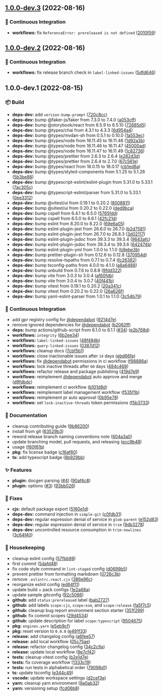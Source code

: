 ## [1.0.0-dev.3](https://github.com/flex-development/vite-plugin-react-docgen-typescript/compare/1.0.0-dev.2...1.0.0-dev.3) (2022-08-16)


### :robot: Continuous Integration

* **workflows:** fix `ReferenceError: prereleased is not defined` ([2010f59](https://github.com/flex-development/vite-plugin-react-docgen-typescript/commit/2010f598b8fcc4f4ff5b83af0eb22be311f41cad))

## [1.0.0-dev.2](https://github.com/flex-development/vite-plugin-react-docgen-typescript/compare/1.0.0-dev.1...1.0.0-dev.2) (2022-08-16)


### :robot: Continuous Integration

* **workflows:** fix release branch check in `label-linked-issues` ([5dfd646](https://github.com/flex-development/vite-plugin-react-docgen-typescript/commit/5dfd646f8012e9d5b56bc745497f1dd92c9aaeb5))

## 1.0.0-dev.1 (2022-08-15)


### :package: Build

* **deps-dev:** add `version-bump-prompt` ([720c8cc](https://github.com/flex-development/vite-plugin-react-docgen-typescript/commit/720c8cc8eeca7e0ea7985858761c3d12758a3dd8))
* **deps-dev:** bump @faker-js/faker from 7.3.0 to 7.4.0 ([a053cff](https://github.com/flex-development/vite-plugin-react-docgen-typescript/commit/a053cffaa45bdf2768d51c25153ba2b782ee296c))
* **deps-dev:** bump @storybook/react from 6.5.9 to 6.5.10 ([72685d5](https://github.com/flex-development/vite-plugin-react-docgen-typescript/commit/72685d5862df11714fcb80a8344c76e690fbb2b1))
* **deps-dev:** bump @types/chai from 4.3.1 to 4.3.3 ([6d954a4](https://github.com/flex-development/vite-plugin-react-docgen-typescript/commit/6d954a48f752fdb9c6895c3803f20199952274d0))
* **deps-dev:** bump @types/mvdan-sh from 0.5.1 to 0.10.0 ([1a553ec](https://github.com/flex-development/vite-plugin-react-docgen-typescript/commit/1a553ec84acedd47b0d9636f6964976c585683b7))
* **deps-dev:** bump @types/node from 16.11.45 to 16.11.46 ([1d92a3b](https://github.com/flex-development/vite-plugin-react-docgen-typescript/commit/1d92a3b6fb34c6b5bc5b7cd8eb539e4e1aaebe97))
* **deps-dev:** bump @types/node from 16.11.46 to 16.11.47 ([45000ad](https://github.com/flex-development/vite-plugin-react-docgen-typescript/commit/45000ad7159951bdf3b7721e41572f11f6a3dc5f))
* **deps-dev:** bump @types/node from 16.11.47 to 16.11.49 ([1c82736](https://github.com/flex-development/vite-plugin-react-docgen-typescript/commit/1c82736ee173932cb8a9c4def21d0ce912cdc60f))
* **deps-dev:** bump @types/prettier from 2.6.3 to 2.6.4 ([e282d3d](https://github.com/flex-development/vite-plugin-react-docgen-typescript/commit/e282d3d1c2b226875625d46be62a591c89ef65e5))
* **deps-dev:** bump @types/prettier from 2.6.4 to 2.7.0 ([67c561e](https://github.com/flex-development/vite-plugin-react-docgen-typescript/commit/67c561eccea60e6781b209103b67e72a9c17edb0))
* **deps-dev:** bump @types/react from 18.0.15 to 18.0.17 ([cb1ed8a](https://github.com/flex-development/vite-plugin-react-docgen-typescript/commit/cb1ed8a3f1f68db68867c28dfc963f0ef11778c0))
* **deps-dev:** bump @types/styled-components from 5.1.25 to 5.1.26 ([5b3be88](https://github.com/flex-development/vite-plugin-react-docgen-typescript/commit/5b3be889d1866a942f6bdc46dc04896212f1fd50))
* **deps-dev:** bump @typescript-eslint/eslint-plugin from 5.31.0 to 5.33.1 ([7ac305c](https://github.com/flex-development/vite-plugin-react-docgen-typescript/commit/7ac305c663f264418a902f5e807516d850f84f7d))
* **deps-dev:** bump @typescript-eslint/parser from 5.31.0 to 5.33.1 ([0ee3312](https://github.com/flex-development/vite-plugin-react-docgen-typescript/commit/0ee33122dfb3279da1bce8d25b254c25a9a1c1a8))
* **deps-dev:** bump @vitest/ui from 0.19.1 to 0.20.2 ([8008811](https://github.com/flex-development/vite-plugin-react-docgen-typescript/commit/80088118a81c92cdbd90d669333653eb714b2d11))
* **deps-dev:** bump @vitest/ui from 0.20.2 to 0.22.0 ([ded9bca](https://github.com/flex-development/vite-plugin-react-docgen-typescript/commit/ded9bca52c4914f6de014f9cd1cfc928870e5c77))
* **deps-dev:** bump cspell from 6.4.1 to 6.5.0 ([5765fdd](https://github.com/flex-development/vite-plugin-react-docgen-typescript/commit/5765fddd3a4ebe841f4814cbcbb05103f7c4f8d0))
* **deps-dev:** bump cspell from 6.5.0 to 6.6.1 ([42fc21d](https://github.com/flex-development/vite-plugin-react-docgen-typescript/commit/42fc21d7ef6b435844c3ece62565926c8970d284))
* **deps-dev:** bump eslint from 8.20.0 to 8.22.0 ([69e6a05](https://github.com/flex-development/vite-plugin-react-docgen-typescript/commit/69e6a05d713ccd81adeda7cc2359358490688618))
* **deps-dev:** bump eslint-plugin-jest from 26.6.0 to 26.7.0 ([b2d7581](https://github.com/flex-development/vite-plugin-react-docgen-typescript/commit/b2d7581ebcdaf91823676bb3111c270ff7e1858d))
* **deps-dev:** bump eslint-plugin-jest from 26.7.0 to 26.8.3 ([3d02117](https://github.com/flex-development/vite-plugin-react-docgen-typescript/commit/3d021179925eb1fb71e0d956f5cc8e42593b3e27))
* **deps-dev:** bump eslint-plugin-jsdoc from 39.3.3 to 39.3.4 ([9643afc](https://github.com/flex-development/vite-plugin-react-docgen-typescript/commit/9643afca71cb4bdf996e9095b797976ddf0d1f91))
* **deps-dev:** bump eslint-plugin-jsdoc from 39.3.4 to 39.3.6 ([642474b](https://github.com/flex-development/vite-plugin-react-docgen-typescript/commit/642474b20eb9c0dce6f1b3d3bb287ceb53b2f818))
* **deps-dev:** bump eslint-plugin-yml from 1.0.0 to 1.1.0 ([b9ebe3b](https://github.com/flex-development/vite-plugin-react-docgen-typescript/commit/b9ebe3bef0a8b785f8136d2d4883387e07f65e1f))
* **deps-dev:** bump prettier-plugin-sh from 0.12.6 to 0.12.8 ([370954d](https://github.com/flex-development/vite-plugin-react-docgen-typescript/commit/370954da5fa93101c9ee954f892e224466af31de))
* **deps-dev:** bump resolve-tspaths from 0.7.1 to 0.7.4 ([fc26382](https://github.com/flex-development/vite-plugin-react-docgen-typescript/commit/fc26382d0da3159cd715e09e8661d2b410d9c826))
* **deps-dev:** bump tsconfig-paths from 4.0.0 to 4.1.0 ([a8a6488](https://github.com/flex-development/vite-plugin-react-docgen-typescript/commit/a8a648875fcaccb4943c2b827316fd948044687f))
* **deps-dev:** bump unbuild from 0.7.6 to 0.8.8 ([9fdd322](https://github.com/flex-development/vite-plugin-react-docgen-typescript/commit/9fdd322dbd6d84295426751a49e820a26408d39a))
* **deps-dev:** bump vite from 3.0.3 to 3.0.4 ([af60fdb](https://github.com/flex-development/vite-plugin-react-docgen-typescript/commit/af60fdb192c0789e2668bd8c2ca0c90121b1d7da))
* **deps-dev:** bump vite from 3.0.4 to 3.0.7 ([40f441b](https://github.com/flex-development/vite-plugin-react-docgen-typescript/commit/40f441bb1643b48ab045d6f21039c77c929329f6))
* **deps-dev:** bump vitest from 0.19.1 to 0.20.2 ([20a341c](https://github.com/flex-development/vite-plugin-react-docgen-typescript/commit/20a341c5af8811e7c4f88da9df3b1e48bbbe82bd))
* **deps-dev:** bump vitest from 0.20.2 to 0.22.0 ([26a626f](https://github.com/flex-development/vite-plugin-react-docgen-typescript/commit/26a626f673d2f88d26349d502d928dd0390920cf))
* **deps-dev:** bump yaml-eslint-parser from 1.0.1 to 1.1.0 ([3c54b79](https://github.com/flex-development/vite-plugin-react-docgen-typescript/commit/3c54b793348d7d251d29f41ebe86e4b1a21a084b))


### :robot: Continuous Integration

* add gpr registry config for [@dependabot](https://github.com/dependabot) ([9214d7e](https://github.com/flex-development/vite-plugin-react-docgen-typescript/commit/9214d7e35e69a32752257153dfb9447d53603672))
* remove ignored dependencies for [@dependabot](https://github.com/dependabot) ([b2062ff](https://github.com/flex-development/vite-plugin-react-docgen-typescript/commit/b2062ffefc8c6e2b67d63cb9e3b22fccf321d3c1))
* **deps:** bump actions/github-script from 6.1.0 to 6.1.1 ([#34](https://github.com/flex-development/vite-plugin-react-docgen-typescript/issues/34)) ([e2b768d](https://github.com/flex-development/vite-plugin-react-docgen-typescript/commit/e2b768d8fe50a8f769e881b60681c56e06fc58aa))
* **workflows:** `integrity` ([6b2ee34](https://github.com/flex-development/vite-plugin-react-docgen-typescript/commit/6b2ee3443c75e0070fc2831a3024898ac7d9ca38))
* **workflows:** `label-linked-issues` ([48f484b](https://github.com/flex-development/vite-plugin-react-docgen-typescript/commit/48f484b1d2e8ab24010d3d028877734737bc2605))
* **workflows:** `query-linked-issues` ([0387d12](https://github.com/flex-development/vite-plugin-react-docgen-typescript/commit/0387d126c7002537c999f635bb03f63dc9220980))
* **workflows:** cleanup docs ([7cbf5b1](https://github.com/flex-development/vite-plugin-react-docgen-typescript/commit/7cbf5b14bb37d4111e193686d6bc42bb59712a51))
* **workflows:** close inactionable issues after `14` days ([ebd66fe](https://github.com/flex-development/vite-plugin-react-docgen-typescript/commit/ebd66fef4329719ff040e06e847930a2d3c58544))
* **workflows:** fix [@dependabot](https://github.com/dependabot) permissions in ci workflow ([f98886a](https://github.com/flex-development/vite-plugin-react-docgen-typescript/commit/f98886a27a0b5639bd3175f386a89c0264dc4f56))
* **workflows:** lock inactive threads after `60` days ([484c468](https://github.com/flex-development/vite-plugin-react-docgen-typescript/commit/484c468bd1e6b6de6af5202d56d97a31ec80156f))
* **workflows:** refactor release and package publishing ([419d7e9](https://github.com/flex-development/vite-plugin-react-docgen-typescript/commit/419d7e907d3bf04aa6890764f5846dda2ac62260))
* **workflows:** reimplement [@dependabot](https://github.com/dependabot) auto approve and merge ([d9fdbdc](https://github.com/flex-development/vite-plugin-react-docgen-typescript/commit/d9fdbdcc8ff33c40a76d483fed342b98e0a6ad3c))
* **workflows:** reimplement ci workflow ([b101d8d](https://github.com/flex-development/vite-plugin-react-docgen-typescript/commit/b101d8d96189c51f58eaff3bbbd0555930434bd5))
* **workflows:** reimplement label management workflow ([f535f1b](https://github.com/flex-development/vite-plugin-react-docgen-typescript/commit/f535f1bfda30f05f8b99fcf7fcfbc8e632d93d3a))
* **workflows:** reimplement pr auto approval ([0b95e78](https://github.com/flex-development/vite-plugin-react-docgen-typescript/commit/0b95e78512d0109782d9188011d9c21e0169b1e1))
* **workflows:** set `lock-inactive-threads` token permissions ([f5b3733](https://github.com/flex-development/vite-plugin-react-docgen-typescript/commit/f5b37337ad61d7ab1605a4e7813da8e86121f781))


### :pencil: Documentation

* cleanup contributing guide ([9b86200](https://github.com/flex-development/vite-plugin-react-docgen-typescript/commit/9b86200050bf170422f4762d6e4a3211a297d206))
* install from git ([63529b3](https://github.com/flex-development/vite-plugin-react-docgen-typescript/commit/63529b35876554de24a337b66dfefb2f0fce8f2e))
* reword release branch naming conventions note ([604a3a0](https://github.com/flex-development/vite-plugin-react-docgen-typescript/commit/604a3a048f633ca887805b6d0d6e24430d1ae2b2))
* update branching model, pull requests, and releasing ([ecc9b48](https://github.com/flex-development/vite-plugin-react-docgen-typescript/commit/ecc9b486c5f201391aec3eb8ee4d26f183280b3d))
* usage ([f60f61b](https://github.com/flex-development/vite-plugin-react-docgen-typescript/commit/f60f61b3636eaa174d509889f5892dcbbb582505))
* **pkg:** fix license badge ([c16af60](https://github.com/flex-development/vite-plugin-react-docgen-typescript/commit/c16af6098b6d3b268774b8271509cff28410968f))
* **ts:** add typescript badge ([8b929bb](https://github.com/flex-development/vite-plugin-react-docgen-typescript/commit/8b929bb2d05822d5358689bd8f6c5173870ae560))


### :sparkles: Features

* **plugin:** docgen parsing ([#4](https://github.com/flex-development/vite-plugin-react-docgen-typescript/issues/4)) ([90af4c8](https://github.com/flex-development/vite-plugin-react-docgen-typescript/commit/90af4c8fbd895d8885860a63dfbb776427361d5d))
* **plugin:** options ([#3](https://github.com/flex-development/vite-plugin-react-docgen-typescript/issues/3)) ([93bb026](https://github.com/flex-development/vite-plugin-react-docgen-typescript/commit/93bb02672f7cfcece00207d4d9e53a7ef6af5628))


### :bug: Fixes

* **cjs:** default package export ([5160e1d](https://github.com/flex-development/vite-plugin-react-docgen-typescript/commit/5160e1dbb365edae236195087cac1b6573ffa0ca))
* **deps-dev:** command injection in `simple-git` ([c0fdb31](https://github.com/flex-development/vite-plugin-react-docgen-typescript/commit/c0fdb31208a81de0a7b5db54408bab0ad4840814))
* **deps-dev:** regular expression denial of service in `glob-parent` ([e152d83](https://github.com/flex-development/vite-plugin-react-docgen-typescript/commit/e152d83a25cec60991b63f45163507b3b3f9d180))
* **deps-dev:** regular expression denial of service in `trim` ([9db3278](https://github.com/flex-development/vite-plugin-react-docgen-typescript/commit/9db3278df1cdc6c05a3cac079565fbeab2106f84))
* **deps-dev:** uncontrolled resource consumption in `trim-newlines` ([3c64f40](https://github.com/flex-development/vite-plugin-react-docgen-typescript/commit/3c64f4023ab05d5da1d39ace9f8a5cb745ec35e8))


### :house_with_garden: Housekeeping

* cleanup eslint config ([57fbb98](https://github.com/flex-development/vite-plugin-react-docgen-typescript/commit/57fbb98c2e5929ec1aae94e1bd52241e19389ab2))
* first commit ([5dafd48](https://github.com/flex-development/vite-plugin-react-docgen-typescript/commit/5dafd483c1c235a3c348e47f8b3b1ea0042be31c))
* fix code style command in `lint-staged` config ([d0699b5](https://github.com/flex-development/vite-plugin-react-docgen-typescript/commit/d0699b52f299e85498cf37c68091348f81717dc5))
* prevent prettier from formatting markdown ([0726c3b](https://github.com/flex-development/vite-plugin-react-docgen-typescript/commit/0726c3bc3cf9aafb582453c897b0debc779e20ec))
* remove `.eslintrc.react.cjs` ([386e96c](https://github.com/flex-development/vite-plugin-react-docgen-typescript/commit/386e96c74e5afc83b1608321831ae74b96564392))
* reorganize eslint config ([ed84f11](https://github.com/flex-development/vite-plugin-react-docgen-typescript/commit/ed84f1175181d62d9ba56175dbb24e65eb5acf4f))
* update build + pack configs ([1e2a68a](https://github.com/flex-development/vite-plugin-react-docgen-typescript/commit/1e2a68a1cdfeb1c7bbf1ed91c0c69896572d3672))
* update sample gitconfig ([92c5086](https://github.com/flex-development/vite-plugin-react-docgen-typescript/commit/92c50863d8c6d8cf09d15605f39e264a57021edc))
* **github:** add `status:prereleased` label ([bab2727](https://github.com/flex-development/vite-plugin-react-docgen-typescript/commit/bab272719312a10df3671915af61e675cfc1dd54))
* **github:** add labels `scope:cjs`, `scope:esm`, and `scope:release` ([fa5f7c5](https://github.com/flex-development/vite-plugin-react-docgen-typescript/commit/fa5f7c50564a3e882b35b1aeebf0220fca3118e0))
* **github:** cleanup bug report environment section starter ([351f299](https://github.com/flex-development/vite-plugin-react-docgen-typescript/commit/351f29985737cd76658145bd2b50105a39098ef4))
* **github:** fix commit scopes ([29d4534](https://github.com/flex-development/vite-plugin-react-docgen-typescript/commit/29d453491b46aa8555ce8ff686bb7170ec39daac))
* **github:** update description for label `scope:typescript` ([9504675](https://github.com/flex-development/vite-plugin-react-docgen-typescript/commit/9504675c42a6d58e2e5822418fa4acbeaf5564b1))
* **pkg:** `engines.yarn` ([e5eb9cf](https://github.com/flex-development/vite-plugin-react-docgen-typescript/commit/e5eb9cf760d74328bd27caf73de39d3142c4079f))
* **pkg:** reset version to `0.0.0` ([e491f33](https://github.com/flex-development/vite-plugin-react-docgen-typescript/commit/e491f33287c7ca6318ffe33dbe16c60f5706b45e))
* **release:** add changelog config ([a6fee57](https://github.com/flex-development/vite-plugin-react-docgen-typescript/commit/a6fee579ba0b4cf2b992ea0010d73e180ae4745e))
* **release:** add local workflow ([05c75ae](https://github.com/flex-development/vite-plugin-react-docgen-typescript/commit/05c75ae9d4083821b25e3edc1d4f0c699500a283))
* **release:** refactor changelog config ([34c2c9a](https://github.com/flex-development/vite-plugin-react-docgen-typescript/commit/34c2c9a821a80f46645908c9d5119ee452522e37))
* **release:** update local workflow ([9e7cf42](https://github.com/flex-development/vite-plugin-react-docgen-typescript/commit/9e7cf42496131d9e9cd81d70701ae324cc68b5ad))
* **tests:** cleanup vitest config ([b2e1d7e](https://github.com/flex-development/vite-plugin-react-docgen-typescript/commit/b2e1d7ec730457b1859ed430dc97f5495896b00f))
* **tests:** fix coverage workflow ([1333c19](https://github.com/flex-development/vite-plugin-react-docgen-typescript/commit/1333c19c5d88104067b09d6fb04980378d29ff96))
* **tests:** run tests in alphabetical order ([79098d1](https://github.com/flex-development/vite-plugin-react-docgen-typescript/commit/79098d1b31258a0bc1ebafd4fe02ae94eb8f31e3))
* **ts:** update tsconfig ([e344c49](https://github.com/flex-development/vite-plugin-react-docgen-typescript/commit/e344c491724122dd76c8e3b2e8e3d3f63c31b21b))
* **vscode:** update workspace settings ([d2cef3e](https://github.com/flex-development/vite-plugin-react-docgen-typescript/commit/d2cef3eb5c1bb42e0bdd5b85900ec86b46d6f5db))
* **yarn:** cleanup yarn environment ([9a0ab32](https://github.com/flex-development/vite-plugin-react-docgen-typescript/commit/9a0ab32fe1a00914984e0659eb976f6491d09f1a))
* **yarn:** versioning setup ([fcd06b8](https://github.com/flex-development/vite-plugin-react-docgen-typescript/commit/fcd06b838e0775224201ce8b638471b32526b077))

